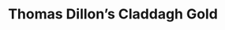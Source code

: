 ---
title: "Thomas Dillon’s Claddagh Gold"
url: /galway/thomas-dillons-claddagh-gold/
shop: Schmuck
---